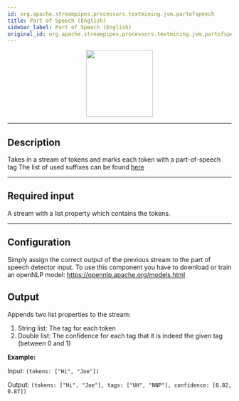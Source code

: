 ```yaml
---
id: org.apache.streampipes.processors.textmining.jvm.partofspeech
title: Part of Speech (English)
sidebar_label: Part of Speech (English)
original_id: org.apache.streampipes.processors.textmining.jvm.partofspeech
---
```


<!--
  ~ Licensed to the Apache Software Foundation (ASF) under one or more
  ~ contributor license agreements.  See the NOTICE file distributed with
  ~ this work for additional information regarding copyright ownership.
  ~ The ASF licenses this file to You under the Apache License, Version 2.0
  ~ (the "License"); you may not use this file except in compliance with
  ~ the License.  You may obtain a copy of the License at
  ~
  ~    http://www.apache.org/licenses/LICENSE-2.0
  ~
  ~ Unless required by applicable law or agreed to in writing, software
  ~ distributed under the License is distributed on an "AS IS" BASIS,
  ~ WITHOUT WARRANTIES OR CONDITIONS OF ANY KIND, either express or implied.
  ~ See the License for the specific language governing permissions and
  ~ limitations under the License.
  ~
  -->



<p align="center"> 
    <img src="/docs/img/pipeline-elements/org.apache.streampipes.processors.textmining.jvm.partofspeech/icon.png" width="150px;" class="pe-image-documentation"/>
</p>

***

## Description

Takes in a stream of tokens and marks each token with a part-of-speech tag
The list of used suffixes can be found [here](https://www.ling.upenn.edu/courses/Fall_2003/ling001/penn_treebank_pos.html)

***

## Required input

A stream with a list property which contains the tokens.

***

## Configuration

Simply assign the correct output of the previous stream to the part of speech detector input.
To use this component you have to download or train an openNLP model:
https://opennlp.apache.org/models.html

## Output

Appends two list properties to the stream:
1. String list: The tag for each token
2. Double list: The confidence for each tag that it is indeed the given tag (between 0 and 1)

**Example:**

Input: `(tokens: ["Hi", "Joe"])`

Output: `(tokens: ["Hi", "Joe"], tags: ["UH", "NNP"], confidence: [0.82, 0.87])`
